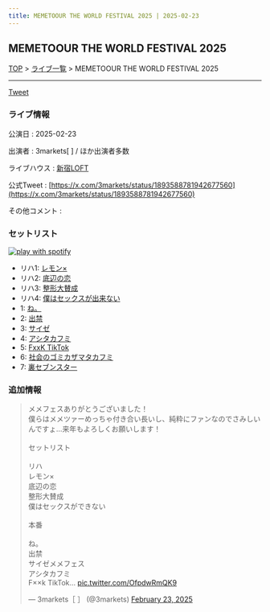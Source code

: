 ```yaml
---
title: MEMETOOUR THE WORLD FESTIVAL 2025 | 2025-02-23
---
```

## MEMETOOUR THE WORLD FESTIVAL 2025

[TOP](/setlist/) > [ライブ一覧](lives.html) > MEMETOOUR THE WORLD FESTIVAL 2025

___

<a href="https://twitter.com/share?ref_src=twsrc%5Etfw" data-text="3markets[ ]セットリスト > MEMETOOUR THE WORLD FESTIVAL 2025" class="twitter-share-button" data-via="3markets" data-hashtags="3markets" data-related="3markets" data-show-count="false">Tweet</a>

### ライブ情報

公演日
:    2025-02-23

出演者
:    3markets[ ] / ほか出演者多数

ライブハウス
:    [新宿LOFT](livehouse041.html)

公式Tweet
:    [https://x.com/3markets/status/1893588781942677560](https://x.com/3markets/status/1893588781942677560)

その他コメント
:    

### セットリスト


[![play with spotify](images/spotify-icon.png)](https://open.spotify.com/playlist/21Pg5Qiwgij0MWcX1L905y)



*  リハ1: [レモン×](song003.html)
*  リハ2: [底辺の恋](song008.html)
*  リハ3: [整形大賛成](song005.html)
*  リハ4: [僕はセックスが出来ない](song006.html)
*  1: [ね。](song076.html)
*  2: [出禁](song100.html)
*  3: [サイゼ](song004.html)
*  4: [アシタカフミ](song101.html)
*  5: [FxxK TikTok](song082.html)
*  6: [社会のゴミカザマタカフミ](song002.html)
*  7: [裏セブンスター](song017.html)


### 追加情報



<blockquote class="twitter-tweet"><p lang="ja" dir="ltr">メメフェスありがとうございました！<br>僕らはメメツァーめっちゃ付き合い長いし、純粋にファンなのでさみしいんですょ…来年もよろしくお願いします！<br><br>セットリスト<br><br>リハ<br>レモン×<br>底辺の恋<br>整形大賛成<br>僕はセックスができない<br><br>本番<br><br>ね。<br>出禁<br>サイゼメメフェス<br>アシタカフミ<br>F××k TikTok… <a href="https://t.co/OfpdwRmQK9">pic.twitter.com/OfpdwRmQK9</a></p>&mdash; 3markets［ ］ (@3markets) <a href="https://twitter.com/3markets/status/1893588781942677560?ref_src=twsrc%5Etfw">February 23, 2025</a></blockquote>
<script async src="https://platform.twitter.com/widgets.js" charset="utf-8"></script>




<script async src="https://platform.twitter.com/widgets.js" charset="utf-8"></script>